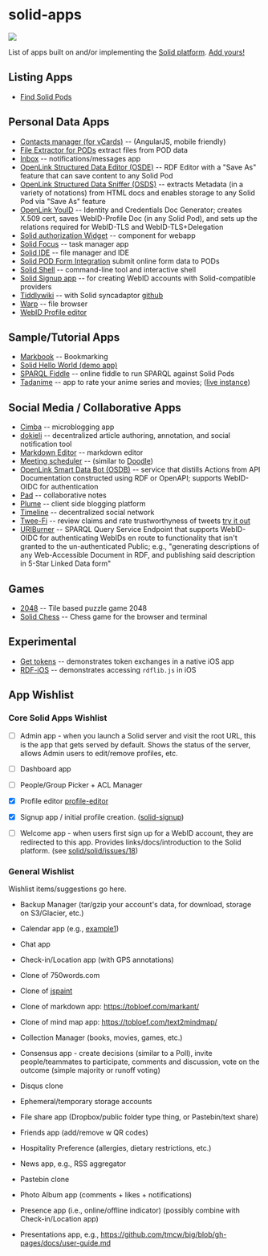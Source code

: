 # solid-apps
[![](https://img.shields.io/badge/project-Solid-7C4DFF.svg?style=flat-square)](https://github.com/solid/solid)

List of apps built on and/or implementing the [Solid platform](https://github.com/solid/solid-spec). 
[Add yours!](https://github.com/solid/solid-apps/blob/master/How-to-add-an-App.md)

## Listing Apps

- [Find Solid Pods](https://findsolidpods.com)

## Personal Data Apps

- [Contacts manager (for vCards)](https://github.com/linkeddata/contacts) --
    (AngularJS, mobile friendly)
- [File Extractor for PODs](https://github.com/dconorozzo/Solid-RDF-HexBin-File-Extraction) extract files from POD data
- [Inbox](https://github.com/solid/solid-inbox/) -- notifications/messages app
- [OpenLink Structured Data Editor (OSDE)](http://osde.openlinksw.com) -- RDF Editor with a "Save As" feature that 
  can save content to any Solid Pod
- [OpenLink Structured Data Sniffer (OSDS)](http://osds.openlinksw.com) -- extracts Metadata (in a variety of notations) 
  from HTML docs and enables storage to any Solid Pod via "Save As" feature
- [OpenLink YouID](http://youid.openlinksw.com) -- Identity and Credentials Doc Generator; creates X.509 
  cert, saves WebID-Profile Doc (in any Solid Pod), and sets up the relations required for WebID-TLS and 
  WebID-TLS+Delegation
- [Solid authorization Widget](https://github.com/bourgeoa/solid-file-widget) -- component for webapp 
- [Solid Focus](https://noeldemartin.github.io/solid-focus/) -- task manager app
- [Solid IDE](https://jeff-zucker.github.io/solid-ide/) -- file manager and IDE
- [Solid POD Form Integration](https://www.formrouter.com/solid-project-pod-pdf-form-integration/online_forms_solid_pod.htm) submit online form data to PODs
- [Solid Shell](https://github.com/jeff-zucker/solid-shell) -- command-line tool and interactive shell
- [Solid Signup app](https://github.com/solid/solid-signup) -- for creating
    WebID accounts with Solid-compatible providers
- [Tiddlywiki](https://bourgeoa.solid.community/public/tiddlywiki/) -- with Solid syncadaptor 
  [github](https://github.com/bourgeoa/tiddlywiki-node-solid-server)
- [Warp](https://github.com/linkeddata/warp) -- file browser
- [WebID Profile editor](https://github.com/linkeddata/profile-editor)

## Sample/Tutorial Apps
- [Markbook](https://github.com/mark-book/markbook/blob/gh-pages/README.md) -- Bookmarking
- [Solid Hello World (demo app)](https://github.com/melvincarvalho/helloworld/)
- [SPARQL Fiddle](https://jeff-zucker.github.io/sparql-fiddle/) -- online fiddle to run SPARQL against Solid Pods
- [Tadanime](https://github.com/pheyvaer/tadanime) -- app to rate your anime series and movies; 
  ([live instance](https://pheyvaer.github.io/tadanime/index.html)) 

## Social Media / Collaborative Apps
- [Cimba](https://github.com/linkeddata/cimba) -- microblogging app
- [dokieli](https://github.com/linkeddata/dokieli) --
    decentralized article authoring, annotation, and social notification tool
- [Markdown Editor](https://github.com/melvincarvalho/markdown-editor) -- markdown
    editor
- [Meeting scheduler](https://github.com/linkeddata/app-schedule) --
    (similar to [Doodle](http://doodle.com/))
- [OpenLink Smart Data Bot (OSDB)](http://osdb.openlinksw.com) -- service that distills Actions from API Documentation 
  constructed using RDF or OpenAPI; supports WebID-OIDC for authentication
- [Pad](https://github.com/timbl/pad) -- collaborative notes
- [Plume](https://github.com/deiu/solid-plume/) -- client side blogging platform
- [Timeline](https://github.com/solid-social/timeline) -- decentralized social
    network
- [Twee-Fi](https://github.com/factsmission/twee-fi) -- review claims
    and rate trustworthyness of tweets [try it out](https://factsmission.github.io/twee-fi/)
- [URIBurner](http://linkeddata.uriburner.com/sparql) -- SPARQL Query Service Endpoint that supports WebID-OIDC 
  for authenticating WebIDs en route to functionality that isn't granted to the un-authenticated Public; e.g., 
  "generating descriptions of any Web-Accessible Document in RDF, and publishing said description in 5-Star 
  Linked Data form"

## Games

- [2048](http://github.com/webize/2048) -- Tile based puzzle game 2048
- [Solid Chess](https://github.com/pheyvaer/solid-chess) -- Chess game for the browser and terminal

## Experimental

- [Get tokens](https://github.com/wrmack/Get-tokens) -- demonstrates token exchanges in a native iOS app 
- [RDF-iOS](https://github.com/wrmack/RDF-iOS) -- demonstrates accessing `rdflib.js` in iOS 

## App Wishlist

### Core Solid Apps Wishlist

- [ ] Admin app - when you launch a Solid server and visit the root URL,
    this is the app that gets served by default. Shows the status of the
    server, allows Admin users to edit/remove profiles, etc.

- [ ] Dashboard app

- [ ] People/Group Picker + ACL Manager

- [x] Profile editor
    [profile-editor](https://github.com/linkeddata/profile-editor)

- [x] Signup app / initial profile creation.
    ([solid-signup](https://github.com/solid/solid-signup))

- [ ] Welcome app - when users first sign up for a WebID account, they are
    redirected to this app. Provides links/docs/introduction to the Solid
    platform.
    (see [solid/solid/issues/18](https://github.com/solid/solid/issues/18))

### General Wishlist
Wishlist items/suggestions go here.

* Backup Manager (tar/gzip your account's data, for download, storage on S3/Glacier, etc.)

* Calendar app (e.g., [example1](http://ui.toast.com/tui-calendar/))

* Chat app

* Check-in/Location app (with GPS annotations)

* Clone of 750words.com

* Clone of [jspaint](https://github.com/1j01/jspaint)

* Clone of markdown app: https://tobloef.com/markant/

* Clone of mind map app: https://tobloef.com/text2mindmap/

* Collection Manager (books, movies, games, etc.)

* Consensus app - create decisions (similar to a Poll),
  invite people/teammates to participate,
  comments and discussion, vote on the outcome (simple majority or
  runoff voting)

* Disqus clone

* Ephemeral/temporary storage accounts

* File share app (Dropbox/public folder type thing, or Pastebin/text share)

* Friends app (add/remove w QR codes)

* Hospitality Preference (allergies, dietary restrictions, etc.)

* News app, e.g., RSS aggregator

* Pastebin clone

* Photo Album app (comments + likes + notifications)

* Presence app (i.e., online/offline indicator) (possibly combine with Check-in/Location app)

* Presentations app, e.g., https://github.com/tmcw/big/blob/gh-pages/docs/user-guide.md
